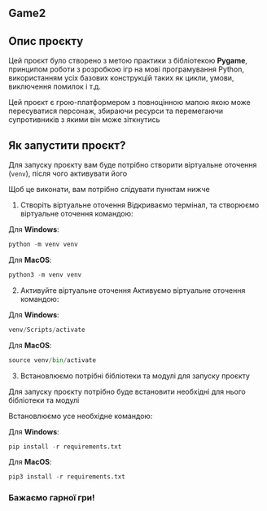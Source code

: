 Game2
---

## Опис проєкту
Цей проєкт було створено з метою практики з бібліотекою **Pygame**, принципом роботи з розробкою ігр на мові програмування Python, використанням усіх базових конструкцій таких як цикли, умови, виключення помилок і т.д.

Цей проєкт є грою-платформером з повноцінною мапою якою може пересуватися персонаж, збираючи ресурси та перемегаючи супротивників з якими він може зіткнутись


## Як запустити проєкт?

Для запуску проєкту вам буде потрібно створити віртуальне оточення (`venv`), після чого активувати його

Щоб це виконати, вам потрібно слідувати пунктам нижче

1. Створіть віртуальне оточення
Відкриваємо термінал, та створюємо віртуальне оточення командою:

Для **Windows**:
```python
python -m venv venv
```

Для **MacOS**:
```python
python3 -m venv venv
```

2. Активуйте віртуальне оточення
Активуємо віртуальне оточення командою:

Для **Windows**:
```python
venv/Scripts/activate
```

Для **MacOS**:
```python
source venv/bin/activate
```

3. Встановлюємо потрібні бібліотеки та модулі для запуску проєкту

Для запуску проєкту потрібно буде встановити необхідні для нього бібліотеки та модулі

Встановлюємо усе необхідне командою:

Для **Windows**:
```python
pip install -r requirements.txt
```

Для **MacOS**:
```python
pip3 install -r requirements.txt
```

### Бажаємо гарної гри!